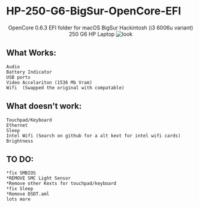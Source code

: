 # HP-250-G6-BigSur-OpenCore-EFI


<p align="center">
 OpenCore 0.6.3 EFI folder for macOS BigSur Hackintosh (i3 6006u variant) 250 G6 HP Laptop
<img src="https://i.imgur.com/vDsWHia.png" alt="look">
</p>

## What Works:
```
Audio
Battery Indicator
USB ports
Video Accelariton (1536 Mb Vram)
Wifi  (Swapped the original with compatable)

```
## What doesn't work:
```
Touchpad/Keyboard
Ethernet
Sleep
Intel Wifi (Search on github for a alt kext for intel wifi cards)
Brightness
```

## TO DO:
```
*fix SMBIOS
*REMOVE SMC Light Sensor
*Remove other Kexts for touchpad/keyboard
*fix Sleep
*Remove DSDT.aml
lots more 
```
